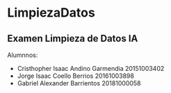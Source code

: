 # LimpiezaDatos
Examen Limpieza de Datos IA
---
Alumnnos: 
- Cristhopher Isaac Andino Garmendia 20151003402
- Jorge Isaac Coello Berrios 20161003898
- Gabriel Alexander Barrientos 20181000058